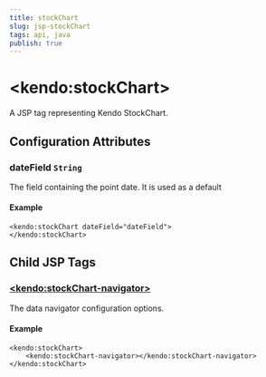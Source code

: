 ```yaml
---
title: stockChart
slug: jsp-stockChart
tags: api, java
publish: true
---
```


# \<kendo:stockChart\>
A JSP tag representing Kendo StockChart.


## Configuration Attributes


### dateField `String`

The field containing the point date.
It is used as a default

#### Example
    <kendo:stockChart dateField="dateField">
    </kendo:stockChart>



## Child JSP Tags

### [\<kendo:stockChart-navigator\>](/api/wrappers/jsp/stockchart/navigator)

The data navigator configuration options.

#### Example

    <kendo:stockChart>
        <kendo:stockChart-navigator></kendo:stockChart-navigator>
    </kendo:stockChart>
 
